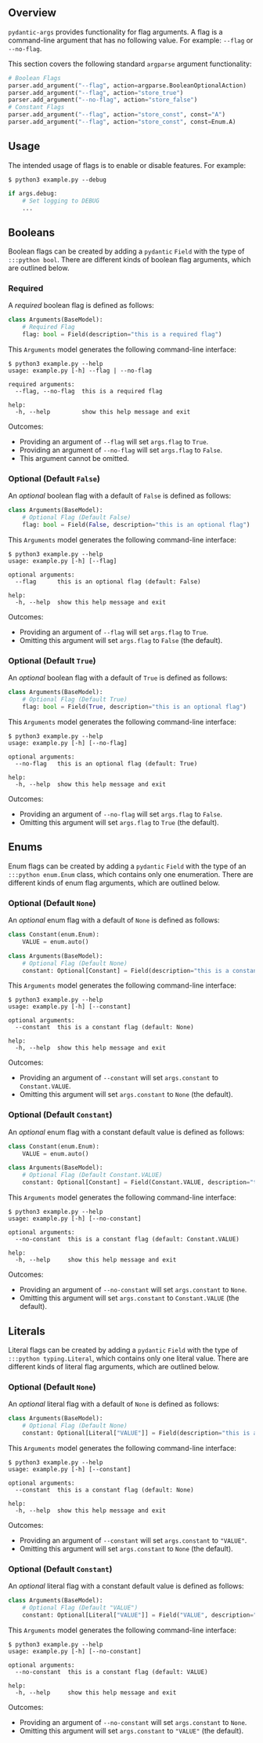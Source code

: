 ## Overview
`pydantic-args` provides functionality for flag arguments. A flag is a
command-line argument that has no following value. For example: `--flag` or
`--no-flag`.

This section covers the following standard `argparse` argument functionality:

```python
# Boolean Flags
parser.add_argument("--flag", action=argparse.BooleanOptionalAction)
parser.add_argument("--flag", action="store_true")
parser.add_argument("--no-flag", action="store_false")
# Constant Flags
parser.add_argument("--flag", action="store_const", const="A")
parser.add_argument("--flag", action="store_const", const=Enum.A)
```

## Usage
The intended usage of flags is to enable or disable features. For example:

```console
$ python3 example.py --debug
```

```python
if args.debug:
    # Set logging to DEBUG
    ...
```

## Booleans
Boolean flags can be created by adding a `pydantic` `Field` with the type of
`:::python bool`. There are different kinds of boolean flag arguments, which
are outlined below.

### Required
A *required* boolean flag is defined as follows:

```python
class Arguments(BaseModel):
    # Required Flag
    flag: bool = Field(description="this is a required flag")
```

This `Arguments` model generates the following command-line interface:

```console
$ python3 example.py --help
usage: example.py [-h] --flag | --no-flag

required arguments:
  --flag, --no-flag  this is a required flag

help:
  -h, --help         show this help message and exit
```

Outcomes:

* Providing an argument of `--flag` will set `args.flag` to `True`.
* Providing an argument of `--no-flag` will set `args.flag` to `False`.
* This argument cannot be omitted.

### Optional (Default `False`)
An *optional* boolean flag with a default of `False` is defined as follows:

```python
class Arguments(BaseModel):
    # Optional Flag (Default False)
    flag: bool = Field(False, description="this is an optional flag")
```

This `Arguments` model generates the following command-line interface:

```console
$ python3 example.py --help
usage: example.py [-h] [--flag]

optional arguments:
  --flag      this is an optional flag (default: False)

help:
  -h, --help  show this help message and exit
```

Outcomes:

* Providing an argument of `--flag` will set `args.flag` to `True`.
* Omitting this argument will set `args.flag` to `False` (the default).

### Optional (Default `True`)
An *optional* boolean flag with a default of `True` is defined as follows:

```python
class Arguments(BaseModel):
    # Optional Flag (Default True)
    flag: bool = Field(True, description="this is an optional flag")
```

This `Arguments` model generates the following command-line interface:

```console
$ python3 example.py --help
usage: example.py [-h] [--no-flag]

optional arguments:
  --no-flag   this is an optional flag (default: True)

help:
  -h, --help  show this help message and exit
```

Outcomes:

* Providing an argument of `--no-flag` will set `args.flag` to `False`.
* Omitting this argument will set `args.flag` to `True` (the default).

## Enums
Enum flags can be created by adding a `pydantic` `Field` with the type of an
`:::python enum.Enum` class, which contains only one enumeration. There are
different kinds of enum flag arguments, which are outlined below.

### Optional (Default `None`)
An *optional* enum flag with a default of `None` is defined as follows:

```python
class Constant(enum.Enum):
    VALUE = enum.auto()

class Arguments(BaseModel):
    # Optional Flag (Default None)
    constant: Optional[Constant] = Field(description="this is a constant flag")
```

This `Arguments` model generates the following command-line interface:

```console
$ python3 example.py --help
usage: example.py [-h] [--constant]

optional arguments:
  --constant  this is a constant flag (default: None)

help:
  -h, --help  show this help message and exit
```

Outcomes:

* Providing an argument of `--constant` will set `args.constant` to `Constant.VALUE`.
* Omitting this argument will set `args.constant` to `None` (the default).

### Optional (Default `Constant`)
An *optional* enum flag with a constant default value is defined as follows:

```python
class Constant(enum.Enum):
    VALUE = enum.auto()

class Arguments(BaseModel):
    # Optional Flag (Default Constant.VALUE)
    constant: Optional[Constant] = Field(Constant.VALUE, description="this is a constant flag")
```

This `Arguments` model generates the following command-line interface:

```console
$ python3 example.py --help
usage: example.py [-h] [--no-constant]

optional arguments:
  --no-constant  this is a constant flag (default: Constant.VALUE)

help:
  -h, --help     show this help message and exit
```

Outcomes:

* Providing an argument of `--no-constant` will set `args.constant` to `None`.
* Omitting this argument will set `args.constant` to `Constant.VALUE` (the default).

## Literals
Literal flags can be created by adding a `pydantic` `Field` with the type of
`:::python typing.Literal`, which contains only one literal value. There are
different kinds of literal flag arguments, which are outlined below.

### Optional (Default `None`)
An *optional* literal flag with a default of `None` is defined as follows:

```python
class Arguments(BaseModel):
    # Optional Flag (Default None)
    constant: Optional[Literal["VALUE"]] = Field(description="this is a constant flag")
```

This `Arguments` model generates the following command-line interface:

```console
$ python3 example.py --help
usage: example.py [-h] [--constant]

optional arguments:
  --constant  this is a constant flag (default: None)

help:
  -h, --help  show this help message and exit
```

Outcomes:

* Providing an argument of `--constant` will set `args.constant` to `"VALUE"`.
* Omitting this argument will set `args.constant` to `None` (the default).

### Optional (Default `Constant`)
An *optional* literal flag with a constant default value is defined as follows:

```python
class Arguments(BaseModel):
    # Optional Flag (Default "VALUE")
    constant: Optional[Literal["VALUE"]] = Field("VALUE", description="this is a constant flag")
```

This `Arguments` model generates the following command-line interface:

```console
$ python3 example.py --help
usage: example.py [-h] [--no-constant]

optional arguments:
  --no-constant  this is a constant flag (default: VALUE)

help:
  -h, --help     show this help message and exit
```

Outcomes:

* Providing an argument of `--no-constant` will set `args.constant` to `None`.
* Omitting this argument will set `args.constant` to `"VALUE"` (the default).

